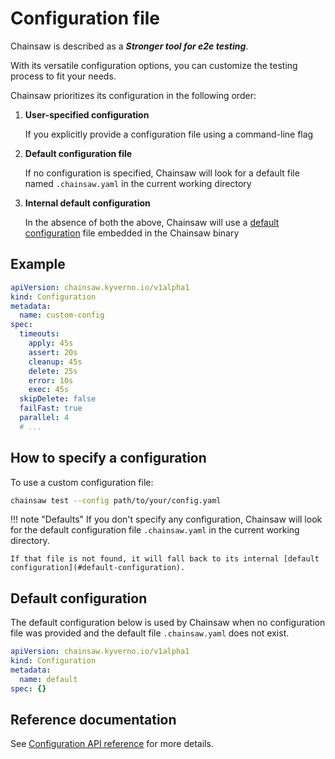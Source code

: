 # Configuration file

Chainsaw is described as a **_Stronger tool for e2e testing_**.

With its versatile configuration options, you can customize the testing process to fit your needs.

Chainsaw prioritizes its configuration in the following order:

1. **User-specified configuration**

    If you explicitly provide a configuration file using a command-line flag

1. **Default configuration file**

    If no configuration is specified, Chainsaw will look for a default file named `.chainsaw.yaml` in the current working directory

1. **Internal default configuration**

    In the absence of both the above, Chainsaw will use a [default configuration](#default-configuration) file embedded in the Chainsaw binary

## Example

```yaml
apiVersion: chainsaw.kyverno.io/v1alpha1
kind: Configuration
metadata:
  name: custom-config
spec:
  timeouts:
    apply: 45s
    assert: 20s
    cleanup: 45s
    delete: 25s
    error: 10s
    exec: 45s
  skipDelete: false
  failFast: true
  parallel: 4
  # ...
```

## How to specify a configuration

To use a custom configuration file:

```bash
chainsaw test --config path/to/your/config.yaml
```

!!! note "Defaults"
    If you don't specify any configuration, Chainsaw will look for the default configuration file `.chainsaw.yaml` in the current working directory.

    If that file is not found, it will fall back to its internal [default configuration](#default-configuration).

## Default configuration

The default configuration below is used by Chainsaw when no configuration file was provided and the default file `.chainsaw.yaml` does not exist.

```yaml
apiVersion: chainsaw.kyverno.io/v1alpha1
kind: Configuration
metadata:
  name: default
spec: {}
```

## Reference documentation

See [Configuration API reference](../apis/chainsaw.v1alpha1.md#chainsaw-kyverno-io-v1alpha1-Configuration) for more details.
